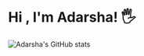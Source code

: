 # Hi , I'm Adarsha! 🖐
![Adarsha's GitHub stats](https://github-readme-stats.vercel.app/api?username=32-Adarsha&show_icons=true&theme=radical)




